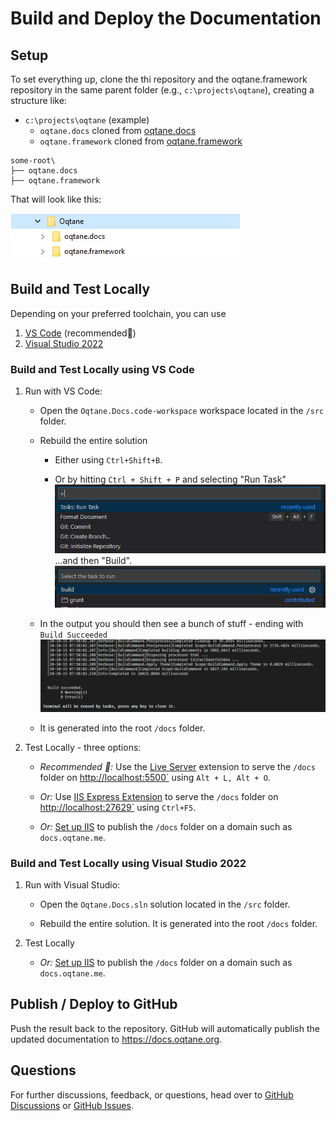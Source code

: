 ﻿
# Build and Deploy the Documentation

## Setup

To set everything up, clone the thi repository and the oqtane.framework repository
in the same parent folder (e.g., `c:\projects\oqtane`), creating a structure like:

* `c:\projects\oqtane` (example)
  * `oqtane.docs` cloned from [oqtane.docs](https://github.com/oqtane/oqtane.docs)
  * `oqtane.framework` cloned from [oqtane.framework](https://github.com/oqtane/oqtane.framework)

```text
some-root\
├── oqtane.docs
├── oqtane.framework
```

That will look like this:

![Folder structure for Building](./assets/folder-structure-for-building.jpg)

## Build and Test Locally

Depending on your preferred toolchain, you can use

1. [VS Code](#build-and-test-locally-using-vs-code)  (recommended🌟)
2. [Visual Studio 2022](#build-and-test-locally-using-visual-studio-2022)

### Build and Test Locally using VS Code

1. Run with VS Code:

    * Open the `Oqtane.Docs.code-workspace` workspace located in the `/src` folder.

    * Rebuild the entire solution
        * Either using `Ctrl+Shift+B`.

        * Or by hitting `Ctrl + Shift + P` and selecting "Run Task"  
          ![VS Code Run Task](./assets/vs-code-run-task.jpg)  
          ...and then "Build".  
          ![VS Code Build](./assets/vs-code-build.jpg)

    * In the output you should then see a bunch of stuff - ending with `Build Succeeded`  
      ![VS Code Build Successfull](./assets/vs-code-build-succeeded.jpg)

    * It is generated into the root `/docs` folder.

2. Test Locally - three options:

    * _Recommended 🌟:_ Use the [Live Server](https://marketplace.visualstudio.com/items?itemName=ritwickdey.LiveServer)
      extension to serve the `/docs` folder on <http://localhost:5500`> using `Alt + L, Alt + O`.

    * _Or:_ Use [IIS Express Extension](https://marketplace.visualstudio.com/items?itemName=warren-buckley.iis-express)
      to serve the `/docs` folder on <http://localhost:27629`> using `Ctrl+F5`.

    * _Or:_ [Set up IIS](./run-in-iis.md) to publish the `/docs` folder on a domain
      such as `docs.oqtane.me`.



### Build and Test Locally using Visual Studio 2022

1. Run with Visual Studio:

   * Open the `Oqtane.Docs.sln` solution located in the `/src` folder.

   * Rebuild the entire solution. It is generated into the root `/docs` folder.

2. Test Locally

    * _Or:_ [Set up IIS](./run-in-iis.md) to publish the `/docs` folder on a domain
      such as `docs.oqtane.me`.


## Publish / Deploy to GitHub

Push the result back to the repository.
GitHub will automatically publish the updated documentation to <https://docs.oqtane.org>.

## Questions

For further discussions, feedback, or questions, head over
to [GitHub Discussions](https://github.com/oqtane/oqtane.docs/discussions)
or [GitHub Issues](https://github.com/oqtane/oqtane.docs/issues).
